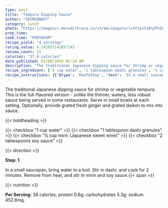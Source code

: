 ```yaml
---
type: post
title: "Tempura Dipping Sauce"
author: "CRIMSON667"
category: lunch
photo: "https://imagesvc.meredithcorp.io/v3/mm/image?url=https%3A%2F%2Fimages.media-allrecipes.com%2Fuserphotos%2F3645136.jpg"
prep_time: 
cook_time: "P0DT0H5M"
recipe_yield: "4 servings"
rating_value: 4.142857142857143
review_count: 21
calories: "37.9 calories"
date_published: 01/09/2019 05:58 AM
description: "The traditional Japanese dipping sauce for shrimp or vegetable tempura. This is the full-flavored version - unlike the thinner, watery, less robust sauce being served in some restaurants. Serve in small bowls at each setting. Optionally, provide grated fresh ginger and grated daikon to mix into sauce."
recipe_ingredient: ['1 cup water', '1 tablespoon dashi granules', '¼ cup mirin (Japanese sweet wine)', '2 tablespoons soy sauce']
recipe_instructions: [{'@type': 'HowToStep', 'text': 'In a small saucepan, bring water to a boil. Stir in dashi, and cook for 2 minutes. Remove from heat, and stir in mirin and soy sauce.\n'}]
---
```


The traditional Japanese dipping sauce for shrimp or vegetable tempura. This is the full-flavored version - unlike the thinner, watery, less robust sauce being served in some restaurants. Serve in small bowls at each setting. Optionally, provide grated fresh ginger and grated daikon to mix into sauce. 

{{< boldheading >}}

{{< checkbox "1 cup water" >}}
{{< checkbox "1 tablespoon dashi granules" >}}
{{< checkbox "¼ cup mirin (Japanese sweet wine)" >}}
{{< checkbox "2 tablespoons soy sauce" >}}


{{< direction >}}

**Step: 1**

In a small saucepan, bring water to a boil. Stir in dashi, and cook for 2 minutes. Remove from heat, and stir in mirin and soy sauce.{{< span >}}

{{< nutrition >}}

**Per Serving:** 38 calories; protein 0.6g; carbohydrates 5.3g; sodium 452.8mg.